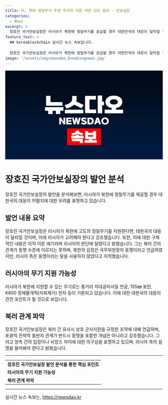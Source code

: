 ```yaml
---
title: 러, 북에 정밀무기 주면 우크라 지원 어떤 선도 없어 - 안보실장
categories:
  - News
excerpt: >
  장호진 국가안보실장은 러시아가 북한에 정밀무기를 공급할 경우 대한민국의 대응이 달라질 것이라고 경고했다. 또한, 북량 간의 동맹 수준은 아니라고 판단하며, 군사지원은 동맹으로 간주되지 않는다고 설명했다. 또한, 러시아가 북한에 군사적 지원을 하는 경우 참전 연습을 핑계로 행동할 수 있지만, 이에 대해 우크라이나 전쟁에서도 어려움을 겪고 있기 때문에 실질적인 여력이 있을지 의문이라고 밝혔다.
feature_text: >
  ## koreablockchain 실시간 뉴스 속보입니다.

  장호진 국가안보실장은 러시아가 북한에 정밀무기를 공급할 경우 대한민국의 대응이 달라질 것이라고 경고했다. 또한, 북량 간의 동맹 수준은 아니라고 판단하며, 군사지원은 동맹으로 간주되지 않는다고 설명했다. 또한, 러시아가 북한에 군사적 지원을 하는 경우 참전 연습을 핑계로 행동할 수 있지만, 이에 대해 우크라이나 전쟁에서도 어려움을 겪고 있기 때문에 실질적인 여력이 있을지 의문이라고 밝혔다.
image: '/assets/img/newsdao_breakingnews.jpg'
---
```


<p><img src="/assets/img/newsdao_breakingnews.jpg" alt="koreablockchain 속보" /></p>

<h1>장호진 국가안보실장의 발언 분석</h1>

<p data-ke-size="size16">장호진 국가안보실장의 발언을 분석해보면, 러시아가 북한에 정밀무기를 제공할 경우 대한국의 대응이 어떨지에 대한 우려를 표명하고 있습니다.</p>

<h2 data-ke-size="size26">발언 내용 요약</h2>

<p data-ke-size="size16">장호진 국가안보실장은 러시아가 북한에 고도의 정밀무기를 지원한다면, 대한국의 대응이 달라질 것이며, 이에 러시아가 고려해야 한다고 강조했습니다. 또한, 이에 대한 구체적인 내용은 아직 이른 얘기라며 러시아의 판단에 달렸다고 밝혔습니다. 그는 북러 간의 관계가 동맹 수준에 이르지는 못하며, 북한의 김정은 국무위원장이 동맹이라고 언급하였지만, 러시아 측은 동맹이라는 말을 사용하지 않았다고 지적했습니다.</p>

<h2 data-ke-size="size26">러시아의 무기 지원 가능성</h2>

<p data-ke-size="size16">러시아가 북한에 지원할 수 있는 무기로는 중거리 지대공미사일 천궁, 155㎜ 포탄, K600 장애물개척(지뢰제거) 전차 등이 거론되고 있습니다. 이에 대한 대한국의 대응이 관전 포인트가 될 것으로 보입니다.</p>

<h2 data-ke-size="size26">북러 관계 파악</h2>

<p data-ke-size="size16">장호진 국가안보실장은 북러 간 유사시 상호 군사지원을 규정한 조약에 대해 언급하며, 포괄적 전략적 동반자 관계가 반드시 동맹을 포함한 개념은 아니라고 강조했습니다. 그리고 양측 간의 입장이나 뉘앙스 차이에 대한 의구심을 표명하고 있으며, 러시아 측의 설명을 들어봐야 한다고 밝혔습니다.</p>

<hr>

<table>
  <tr>
    <td style="text-align: center; height: 17px;"><b>장호진 국가안보실장 발언 분석을 통한 핵심 포인트</b></td>
  </tr>
  <tr>
    <td><b>러시아의 무기 지원 가능성</b></td>
  </tr>
  <tr>
    <td><b>북러 관계 파악</b></td>
  </tr>
</table>

<hr>
실시간 뉴스 속보는, <a href="https://newsdao.kr" rel="dofollow">https://newsdao.kr</a>


